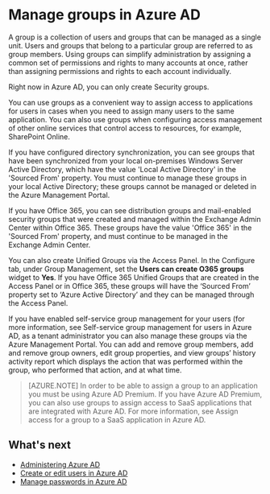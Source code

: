 <properties 
	pageTitle="Manage groups in Azure AD" 
	description="A topic that explains how to manage groups in Azure AD." 
	services="active-directory" 
	documentationCenter="" 
	authors="Justinha" 
	manager="TerryLan" 
	editor="LisaToft"
	tags="azure-classic-portal"/>

<tags 
	ms.service="active-directory" 
	ms.workload="infrastructure-services" 
	ms.tgt_pltfrm="na" 
	ms.devlang="na" 
	ms.topic="article" 
	ms.date="04/27/2015" 
	ms.author="Justinha"/>

# Manage groups in Azure AD

A group is a collection of users and groups that can be managed as a single unit. Users and groups that belong to a particular group are referred to as group members. Using groups can simplify administration by assigning a common set of permissions and rights to many accounts at once, rather than assigning permissions and rights to each account individually.

Right now in Azure AD, you can only create Security groups. 

You can use groups as a convenient way to assign access to applications for users in cases when you need to assign many users to the same application. You can also use groups when configuring access management of other online services that control access to resources, for example, SharePoint Online.

If you have configured directory synchronization, you can see groups that have been synchronized from your local on-premises Windows Server Active Directory, which have the value 'Local Active Directory' in the 'Sourced From' property. You must continue to manage these groups in your local Active Directory; these groups cannot be managed or deleted in the Azure Management Portal. 

If you have Office 365, you can see distribution groups and mail-enabled security groups that were created and managed within the Exchange Admin Center within Office 365. These groups have the value 'Office 365' in the 'Sourced From' property, and must continue to be managed in the Exchange Admin Center. 

You can also create Unified Groups via the Access Panel. In the Configure tab, under Group Management, set the **Users can create O365 groups** widget to **Yes**. If you have Office 365 Unified Groups that are created in the Access Panel or in Office 365, these groups will have the ‘Sourced From’ property set to ‘Azure Active Directory’ and they can be managed through the Access Panel.

If you have enabled self-service group management for your users (for more information, see Self-service group management for users in Azure AD, as a tenant administrator you can also manage these groups via the Azure Management Portal. You can add and remove group members, add and remove group owners, edit group properties, and view groups’ history activity report which displays the action that was performed within the group, who performed that action, and at what time.

> [AZURE.NOTE]
> In order to be able to assign a group to an application you must be using Azure AD Premium. If you have Azure AD Premium, you can also use groups to assign access to SaaS applications that are integrated with Azure AD. For more information, see Assign access for a group to a SaaS application in Azure AD.

## What's next

- [Administering Azure AD](active-directory-administer.md)
- [Create or edit users in Azure AD](active-directory-create-users.md)
- [Manage passwords in Azure AD](active-directory-manage-passwords.md)
